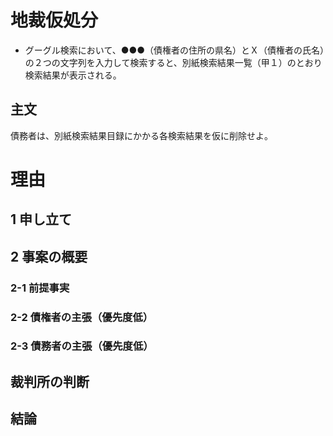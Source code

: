 # 地裁仮処分
- グーグル検索において、●●●（債権者の住所の県名）とＸ（債権者の氏名）の２つの文字列を入力して検索すると、別紙検索結果一覧（甲１）のとおり検索結果が表示される。

## 主文
債務者は、別紙検索結果目録にかかる各検索結果を仮に削除せよ。

# 理由
## 1 申し立て
## 2 事案の概要
### 2-1 前提事実
### 2-2 債権者の主張（優先度低）
### 2-3 債務者の主張（優先度低）

## 裁判所の判断
## 結論
